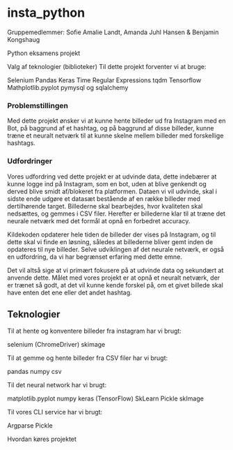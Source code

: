 # insta_python

Gruppemedlemmer: Sofie Amalie Landt, Amanda Juhl Hansen & Benjamin Kongshaug

Python eksamens projekt


Valg af teknologier (biblioteker)
Til dette projekt forventer vi at bruge:

Selenium
Pandas
Keras
Time
Regular Expressions
tqdm
Tensorflow
Mathplotlib.pyplot
pymysql og sqlalchemy





### Problemstillingen

Med dette projekt ønsker vi at kunne hente billeder ud fra Instagram med en Bot, på baggrund af et hashtag, og på baggrund af disse billeder, kunne træne et neuralt netværk til at kunne skelne mellem billeder med forskellige hashtags.

### Udfordringer

Vores udfordring ved dette projekt er at udvinde data, dette indebærer at kunne logge ind på Instagram, som en bot, uden at blive genkendt og derved blive smidt af/blokeret fra platformen. Dataen vi vil udvinde, skal i sidste ende udgøre et datasæt bestående af en række billeder med dertilhørende target. Billederne skal bearbejdes, hvor kvaliteten skal nedsættes, og gemmes i CSV filer. Herefter er billederne klar til at træne det neurale netværk med det formål at opnå en forbedret accuracy.

Kildekoden opdaterer hele tiden de billeder der vises på Instagram, og til dette skal vi finde en løsning, således at billederne bliver gemt inden de opdateres til nye billeder. Selve udviklingen af det neurale netværk, er også en udfordring, da vi har begrænset erfaring med dette emne.

Det vil altså sige at vi primært fokusere på at udvinde data og sekundært at anvende dette. Målet med vores projekt er at opnå et neuralt netværk, der er trænet så godt, at det vil kunne kende forskel på, om et givet billede skal have enten det ene eller det andet hashtag.

## Teknologier

Til at hente og konventere billeder fra instagram har vi brugt:

selenium (ChromeDriver)
skimage

Til at gemme og hente billeder fra CSV filer har vi brugt:

pandas
numpy
csv

Til det neural network har vi brugt:

matplotlib.pyplot
numpy
keras (TensorFlow)
SkLearn
Pickle 
skImage

Til vores CLI service har vi brugt:

Argparse
Pickle




Hvordan køres projektet
